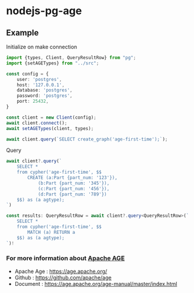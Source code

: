 nodejs-pg-age
===========



Example
-----
Initialize on make connection

```typescript
import {types, Client, QueryResultRow} from "pg";
import {setAGETypes} from "../src";

const config = {
    user: 'postgres',
    host: '127.0.0.1',
    database: 'postgres',
    password: 'postgres',
    port: 25432,
}

const client = new Client(config);
await client.connect();
await setAGETypes(client, types);

await client.query(`SELECT create_graph('age-first-time');`);
```

Query

```typescript
await client?.query(`
    SELECT *
    from cypher('age-first-time', $$
        CREATE (a:Part {part_num: '123'}),
            (b:Part {part_num: '345'}),
            (c:Part {part_num: '456'}),
            (d:Part {part_num: '789'})
    $$) as (a agtype);
`)

const results: QueryResultRow = await client?.query<QueryResultRow>(`
    SELECT *
    from cypher('age-first-time', $$
        MATCH (a) RETURN a
    $$) as (a agtype);
`)!
```

### For more information about [Apache AGE](https://age.apache.org/)
* Apache Age : https://age.apache.org/
* Github : https://github.com/apache/age
* Document : https://age.apache.org/age-manual/master/index.html


